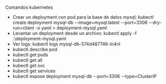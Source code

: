 Comandos kubernetes

- Crear un deployment con pod para la base de datos mysql:
kubectl create deployment mysql-db --image=mysql:latest --port=3306 --dry-run=client -o yaml > deployment-mysql.yaml
- Levantar un deployment desde un archivo: kubectl apply -f .\deployment-mysql.yaml
- Ver logs: kubectl logs mysql-db-574d487746-ln4nl 
- kubectl describe pod
- kubectl get pods
- kubectl get all
- kubectl get svc
-  kubectl get services
- kubectl expose deployment mysql-db --port=3306 --type=ClusterIP
